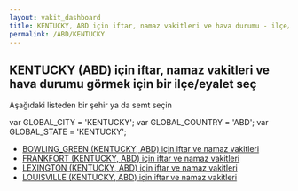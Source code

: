 ```yaml
---
layout: vakit_dashboard
title: KENTUCKY, ABD için iftar, namaz vakitleri ve hava durumu - ilçe/eyalet seç
permalink: /ABD/KENTUCKY
---
```


## KENTUCKY (ABD) için iftar, namaz vakitleri ve hava durumu  görmek için bir ilçe/eyalet seç

Aşağıdaki listeden bir şehir ya da semt seçin



  var GLOBAL_CITY = 'KENTUCKY';
  var GLOBAL_COUNTRY = 'ABD';
  var GLOBAL_STATE = 'KENTUCKY';
* [BOWLING_GREEN (KENTUCKY, ABD) için iftar ve namaz vakitleri](/ABD/KENTUCKY/BOWLING_GREEN)
* [FRANKFORT (KENTUCKY, ABD) için iftar ve namaz vakitleri](/ABD/KENTUCKY/FRANKFORT)
* [LEXINGTON (KENTUCKY, ABD) için iftar ve namaz vakitleri](/ABD/KENTUCKY/LEXINGTON)
* [LOUISVILLE (KENTUCKY, ABD) için iftar ve namaz vakitleri](/ABD/KENTUCKY/LOUISVILLE)
</script>
<script type="text/javascript">